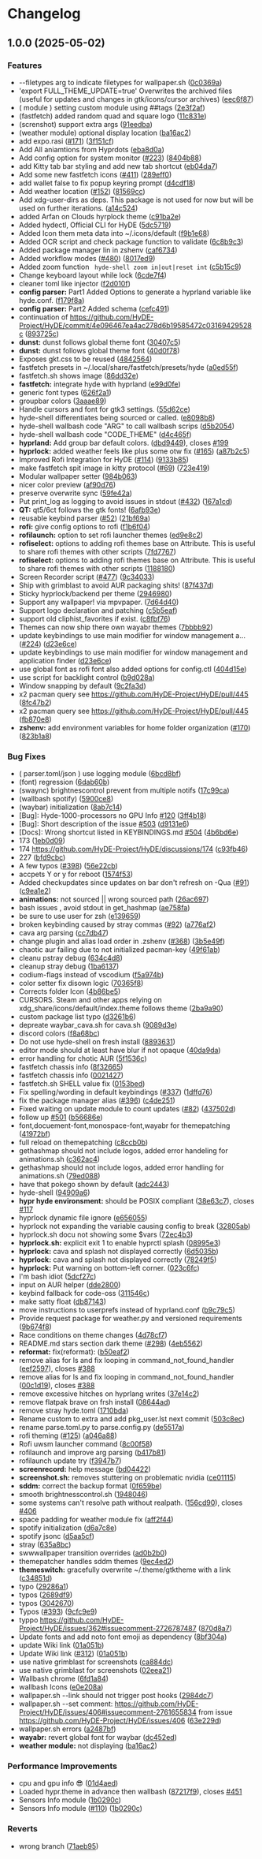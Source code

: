 # Changelog

## 1.0.0 (2025-05-02)


### Features

* --filetypes arg to indicate filetypes for wallpaper.sh ([0c0369a](https://github.com/amirreza8002/HyDE/commit/0c0369a634835da49a95254a64694458f4ebb45d))
* 'export FULL_THEME_UPDATE=true'       Overwrites the archived files (useful for updates and changes in gtk/icons/cursor archives) ([eec6f87](https://github.com/amirreza8002/HyDE/commit/eec6f87cc1f812c7752542e77a0bb2a197b2649a))
* ( module ) setting custom module  using ##tags ([2e3f2af](https://github.com/amirreza8002/HyDE/commit/2e3f2af8b70e90c18e0a9f063f424a4c6c5c3ce6))
* (fastfetch) added random quad and square logo ([11c831e](https://github.com/amirreza8002/HyDE/commit/11c831e33b5297ec1495e3e2d2d0ccd0d44769a9))
* (screnshot)  support extra args ([91eedba](https://github.com/amirreza8002/HyDE/commit/91eedba482cadd50c21cb52f51fd2d0bbf147c49))
* (weather module) optional display location ([ba16ac2](https://github.com/amirreza8002/HyDE/commit/ba16ac29e9f75d4d90d1254a11e52a5a1aad4542))
* add  expo.rasi ([#171](https://github.com/amirreza8002/HyDE/issues/171)) ([3f151cf](https://github.com/amirreza8002/HyDE/commit/3f151cf7cd9ffd8db2d1f6bb8c7e0a31103f6d5f))
* Add All aniamtions from Hyprdots ([eba8d0a](https://github.com/amirreza8002/HyDE/commit/eba8d0a716d442259fb0411b0b70c2e5f2ce5008))
* Add config option for system monitor ([#223](https://github.com/amirreza8002/HyDE/issues/223)) ([8404b88](https://github.com/amirreza8002/HyDE/commit/8404b889fef29ead7962cf6bb4ca4200783727e3))
* add Kitty tab bar styling and add new tab shortcut ([eb04da7](https://github.com/amirreza8002/HyDE/commit/eb04da7cd9aa89f952b0a71b3cff6fe25227e934))
* Add some new fastfetch icons ([#411](https://github.com/amirreza8002/HyDE/issues/411)) ([289eff0](https://github.com/amirreza8002/HyDE/commit/289eff04fbd72936647e49b4328edb8a9b1d57a0))
* add wallet false to fix popup keyring prompt ([d4cdf18](https://github.com/amirreza8002/HyDE/commit/d4cdf18ac534dc9336b6d6c7aef83b14606cd235))
* Add weather location ([#152](https://github.com/amirreza8002/HyDE/issues/152)) ([81569cc](https://github.com/amirreza8002/HyDE/commit/81569cc01a2ed51977972a3a5e136c20c3550eb2))
* Add xdg-user-dirs as deps. This package is not used for now but will be used on further iterations. ([a14c524](https://github.com/amirreza8002/HyDE/commit/a14c5245743309a02092cd1695274c86dbe06eb1))
* added Arfan on Clouds hyrplock theme ([c91ba2e](https://github.com/amirreza8002/HyDE/commit/c91ba2e5b3e2090b42fba53120941b3922e8c669))
* Added hydectl, Official CLI for HyDE ([5dc5719](https://github.com/amirreza8002/HyDE/commit/5dc57193cd3a0499ffaa1344eb61e7e21d64a25e))
* Added Icon them meta data into ~/.icons/default ([f9b1e68](https://github.com/amirreza8002/HyDE/commit/f9b1e68fc46acb139c7cbc07e5ee15e459ba75de))
* Added OCR script  and check package function to validate ([6c8b9c3](https://github.com/amirreza8002/HyDE/commit/6c8b9c3a6a136e71758ae7f8e6a764042669e107))
* Added package manager lin in zshenv ([caf6734](https://github.com/amirreza8002/HyDE/commit/caf67349b5e476bfecdd047700a8e078b5cbef84))
* Added workflow modes ([#480](https://github.com/amirreza8002/HyDE/issues/480)) ([8017ed9](https://github.com/amirreza8002/HyDE/commit/8017ed9aed184ceb06b3ac42f3250fb2f84b2280))
* Added zoom function ` hyde-shell zoom in|out|reset int` ([c5b15c9](https://github.com/amirreza8002/HyDE/commit/c5b15c984a83e926265cc547fb72305a76bd5d96))
* Change keyboard layout while lock ([6cde7f4](https://github.com/amirreza8002/HyDE/commit/6cde7f438f8282641bcf4a9fb4de74ac5ae63af3))
* cleaner toml like injector ([f2d010f](https://github.com/amirreza8002/HyDE/commit/f2d010fd2fc4537941f83dc1dd449fa6e283a9ac))
* **config parser:** Part1  Added Options to generate a hyprland variable  like hyde.conf. ([f179f8a](https://github.com/amirreza8002/HyDE/commit/f179f8a6b674a24431c87b3d4f050602afa20330))
* **config parser:** Part2 Added schema ([cefc491](https://github.com/amirreza8002/HyDE/commit/cefc49166aafeca6fc180cfd20b6c393e11f864c))
* continuation of  https://github.com/HyDE-Project/HyDE/commit/4e096467ea4ac278d6b19585472c03169429528c ([893725c](https://github.com/amirreza8002/HyDE/commit/893725c4a906c2b997ba229ce617442003f55bf1))
* **dunst:** dunst follows global theme font ([30407c5](https://github.com/amirreza8002/HyDE/commit/30407c517c541532e8b61211fd38f4757f07c7ae))
* **dunst:** dunst follows global theme font ([40d0f78](https://github.com/amirreza8002/HyDE/commit/40d0f789b32954284952a1f3c984013758cde362))
* Exposes gkt.css to be reused ([4842564](https://github.com/amirreza8002/HyDE/commit/484256417c98b2ec164127af50414413a056ef41))
* fastfetch presets in ~/.local/share/fastfetch/presets/hyde ([a0ed55f](https://github.com/amirreza8002/HyDE/commit/a0ed55fa608c716fa78d783e975c3072aa75acad))
* fastfetch.sh shows image ([86dd32e](https://github.com/amirreza8002/HyDE/commit/86dd32e5a294ca5474425d491fdc4f801df5baca))
* **fastfetch:** integrate hyde with hyprland ([e99d0fe](https://github.com/amirreza8002/HyDE/commit/e99d0fe120a0973413fad2601a38fd523053bfd5))
* generic font types ([626f2a1](https://github.com/amirreza8002/HyDE/commit/626f2a16f8053ce454af5fa4c5aa81e5c4c7c3c7))
* groupbar colors ([3aaae89](https://github.com/amirreza8002/HyDE/commit/3aaae89b5ebff23f43ceaf8ed1f456d796a7ef37))
* Handle cursors and font for gtk3 settings. ([55d62ce](https://github.com/amirreza8002/HyDE/commit/55d62ce963f457aa554cd5fecb3470928dfe915e))
* hyde-shell differentiates being sourced or called. ([e8098b8](https://github.com/amirreza8002/HyDE/commit/e8098b87d8e327a4864696891af9565839f24ffd))
* hyde-shell wallbash code "ARG" to call wallbash scrips ([d5b2054](https://github.com/amirreza8002/HyDE/commit/d5b205413d6a6cc20b0d2abbd2cef9d28a793f29))
* hyde-shell wallbash code "CODE_THEME" ([d4c465f](https://github.com/amirreza8002/HyDE/commit/d4c465f55ca5f4d227f2bcefffc43ff7238e4501))
* **hyprland:** Add group bar default colors. ([dbd9449](https://github.com/amirreza8002/HyDE/commit/dbd9449840b39e21342288fa7ab4e1a21c66269f)), closes [#199](https://github.com/amirreza8002/HyDE/issues/199)
* **hyprlock:** added weather feels like plus some otw fix  ([#165](https://github.com/amirreza8002/HyDE/issues/165)) ([a87b2c5](https://github.com/amirreza8002/HyDE/commit/a87b2c597cb4c7a39b5718b1285f02d6bb722e16))
* Improved Rofi Integration for HyDE ([#114](https://github.com/amirreza8002/HyDE/issues/114)) ([9133b85](https://github.com/amirreza8002/HyDE/commit/9133b85b4a25dfddf0ba125377251d4c09c7b0a3))
* make fastfetch spit image in kitty protocol ([#69](https://github.com/amirreza8002/HyDE/issues/69)) ([723e419](https://github.com/amirreza8002/HyDE/commit/723e419a0d92fa35916ccb068b78a347a8b828ea))
* Modular wallpaper setter ([984b063](https://github.com/amirreza8002/HyDE/commit/984b06356d16cd8a82a037685e1e61a292fcdc95))
* nicer color preview ([af90d76](https://github.com/amirreza8002/HyDE/commit/af90d76fd5699bac4979d7ed7bc0b3982e14a1d8))
* preserve overwrite sync ([59fe42a](https://github.com/amirreza8002/HyDE/commit/59fe42ab5c3f4e8bb1ba4cf30a1bced19db8dcc2))
* Put print_log as logging to avoid issues in stdout  ([#432](https://github.com/amirreza8002/HyDE/issues/432)) ([167a1cd](https://github.com/amirreza8002/HyDE/commit/167a1cd2e04a3e00ae23ac7a63c46a503f047c51))
* **QT:** qt5/6ct follows the gtk fonts! ([6afb93e](https://github.com/amirreza8002/HyDE/commit/6afb93e0d096b831650ed4b0baf0413ac3aaebac))
* reusable keybind parser ([#52](https://github.com/amirreza8002/HyDE/issues/52)) ([21bf69a](https://github.com/amirreza8002/HyDE/commit/21bf69a25a63168f6c33228c8f56ea18d5ed0d97))
* **rofi:** give config options to rofi ([f1b6f04](https://github.com/amirreza8002/HyDE/commit/f1b6f04115530af67dccaf9bd18ad90850b6196b))
* **rofilaunch:** option to set rofi launcher themes ([ed9e8c2](https://github.com/amirreza8002/HyDE/commit/ed9e8c2fc04b6b0f8982b2f03b92130a9554a081))
* **rofiselect:** options to adding rofi  themes base on Attribute. This is useful to share rofi themes with other scripts ([7fd7767](https://github.com/amirreza8002/HyDE/commit/7fd7767a19cb6c54c991f5909b1af55dd18ee154))
* **rofiselect:** options to adding rofi  themes base on Attribute. This is useful to share rofi themes with other scripts ([1188180](https://github.com/amirreza8002/HyDE/commit/1188180e93bc7fe3fdb7d871994e0ecdbe68c146))
* Screen Recorder script ([#477](https://github.com/amirreza8002/HyDE/issues/477)) ([9c34033](https://github.com/amirreza8002/HyDE/commit/9c3403302f7384c856558c6c08632cad1ea8183e))
* Ship with grimblast to avoid AUR packaging shits! ([87f437d](https://github.com/amirreza8002/HyDE/commit/87f437daf6b711ae7db60a3a65395c143292fd5f))
* Sticky hyprlock/backend  per theme ([2946980](https://github.com/amirreza8002/HyDE/commit/29469801e635a2c628e387ca14ee3bf18fbfed33))
* Support any wallpaper! via mpvpaper. ([7d64d40](https://github.com/amirreza8002/HyDE/commit/7d64d408ef704252c169ce68319819f297b84a2e))
* Support logo declaration and patching ([c5b5eaf](https://github.com/amirreza8002/HyDE/commit/c5b5eafcdb28c546994ea38e102294ff901c733d))
* support old cliphist_favorites if exist. ([c8fbf76](https://github.com/amirreza8002/HyDE/commit/c8fbf76c5d8d5cee4ff2bdee0e4259249624b10c))
* Themes can now ship there own wayabr themes ([7bbbb92](https://github.com/amirreza8002/HyDE/commit/7bbbb927c4230b0ee6bd30dacde5b2910dfaa217))
* update keybindings to use main modifier for window management a… ([#224](https://github.com/amirreza8002/HyDE/issues/224)) ([d23e6ce](https://github.com/amirreza8002/HyDE/commit/d23e6ce331bdaac4a83f4c6fcee2af0b1736df3a))
* update keybindings to use main modifier for window management and application finder ([d23e6ce](https://github.com/amirreza8002/HyDE/commit/d23e6ce331bdaac4a83f4c6fcee2af0b1736df3a))
* use  global font as rofi font also added options for config.ctl ([404d15e](https://github.com/amirreza8002/HyDE/commit/404d15e83b2f7a29f5d6804aef1c9e5fed0c050b))
* use script for backlight control ([b9d028a](https://github.com/amirreza8002/HyDE/commit/b9d028a732771e0a559c3e342545aac58ede88f1))
* Window snapping by default ([9c2fa3d](https://github.com/amirreza8002/HyDE/commit/9c2fa3d41d0fb5b0dc97fce570e1e10b75d724c6))
* x2 pacman query see https://github.com/HyDE-Project/HyDE/pull/445 ([8fc47b2](https://github.com/amirreza8002/HyDE/commit/8fc47b292d971bf82bcf286b3d399bc40fb76dc0))
* x2 pacman query see https://github.com/HyDE-Project/HyDE/pull/445 ([fb870e8](https://github.com/amirreza8002/HyDE/commit/fb870e80e9e2d4ed7fe92b5e926ef5eee33f89f0))
* **zshenv:** add environment variables for home folder organization ([#170](https://github.com/amirreza8002/HyDE/issues/170)) ([823b1a8](https://github.com/amirreza8002/HyDE/commit/823b1a85e1ef4b578984ac64a1e49100e5d03aa3))


### Bug Fixes

* ( parser.toml/json ) use logging module ([6bcd8bf](https://github.com/amirreza8002/HyDE/commit/6bcd8bfadda3ddc6779a77ee53d70ce95ce52730))
* (font) regression ([6dab60b](https://github.com/amirreza8002/HyDE/commit/6dab60b4c232f76cd278a029027e089d8ed3a1ae))
* (swaync) brightnescontrol prevent from multiple notifs ([17c99ca](https://github.com/amirreza8002/HyDE/commit/17c99caab49a65b316f6cbe8033fbbf293385764))
* (wallbash spotify) ([5900ce8](https://github.com/amirreza8002/HyDE/commit/5900ce887f30dde938e4cd37acbccddd3b795135))
* (waybar) initialization ([8ab7c14](https://github.com/amirreza8002/HyDE/commit/8ab7c145c464b4382b847a75080e18fb9e67b134))
* [Bug]: Hyde-1000-processors no GPU Info [#120](https://github.com/amirreza8002/HyDE/issues/120) ([3ff4b18](https://github.com/amirreza8002/HyDE/commit/3ff4b184e7b15822564f96441197aacc21eb9dc8))
* [Bug]: Short description of the issue [#503](https://github.com/amirreza8002/HyDE/issues/503) ([d9131e6](https://github.com/amirreza8002/HyDE/commit/d9131e65dd9a263ab72e5d1f12f00daeab1624f7))
* [Docs]: Wrong shortcut listed in KEYBINDINGS.md [#504](https://github.com/amirreza8002/HyDE/issues/504) ([4b6bd6e](https://github.com/amirreza8002/HyDE/commit/4b6bd6e48f049114f22f4688cd590af445a2b7b2))
* 173 ([1eb0d09](https://github.com/amirreza8002/HyDE/commit/1eb0d09eca6aca1316e61e921038ccce999de1e7))
* 174 https://github.com/HyDE-Project/HyDE/discussions/174 ([c93fb46](https://github.com/amirreza8002/HyDE/commit/c93fb46aae7e0ceac56ca823eff7473d5255754f))
* 227 ([bfd9cbc](https://github.com/amirreza8002/HyDE/commit/bfd9cbceaeaca55cc360041776350e8ebd2a4727))
* A few typos ([#398](https://github.com/amirreza8002/HyDE/issues/398)) ([56e22cb](https://github.com/amirreza8002/HyDE/commit/56e22cb329363a7337d7070a9c666071296745a8))
* accpets Y or y for reboot ([1574f53](https://github.com/amirreza8002/HyDE/commit/1574f533cb4c92001bd28e6bbf0735699fcaf9d7))
* Added checkupdates since updates on bar don't refresh on -Qua ([#91](https://github.com/amirreza8002/HyDE/issues/91)) ([c9ea1e2](https://github.com/amirreza8002/HyDE/commit/c9ea1e2cc83979c58c84267512965538e1b56b43))
* **animations:** not sourced || wrong sourced path ([26ac697](https://github.com/amirreza8002/HyDE/commit/26ac69715aaed8f788d981c4078a5d6dbbb01312))
* bash issues , avoid stdout in get_hashmap ([ae758fa](https://github.com/amirreza8002/HyDE/commit/ae758fa01f5a3cb1e35cdfeeaa3e198821bcbcfe))
* be sure to use user for zsh ([e139659](https://github.com/amirreza8002/HyDE/commit/e13965927b166e5a1e25010989904f7e914a25c5))
* broken keybinding caused by stray commas  ([#92](https://github.com/amirreza8002/HyDE/issues/92)) ([a776af2](https://github.com/amirreza8002/HyDE/commit/a776af20631556a5cb014dce4f1bf5e6bf72d440))
* cava arg parsing ([cc7db47](https://github.com/amirreza8002/HyDE/commit/cc7db478021e9152cc121c961ba90e7351f6fd8a))
* change plugin and alias load order in .zshenv ([#368](https://github.com/amirreza8002/HyDE/issues/368)) ([3b5e49f](https://github.com/amirreza8002/HyDE/commit/3b5e49fc9762904e2ae05870f5f2cb58bfd4af5e))
* chaotic aur failing due to not initialized pacman-key ([49f61ab](https://github.com/amirreza8002/HyDE/commit/49f61ab1ad1fe98a8a654cc5e38efdfdbfec6d38))
* cleanu pstray debug ([634c4d8](https://github.com/amirreza8002/HyDE/commit/634c4d81eb7b6d3900086cb6cf8f5990844a3fc9))
* cleanup stray debug ([1ba6137](https://github.com/amirreza8002/HyDE/commit/1ba61371c641b2187c45f32598ebeb67c328cd65))
* codium-flags instead of vscodium ([f5a974b](https://github.com/amirreza8002/HyDE/commit/f5a974bd9ec12046170864e8b0ee028d060ec5cf))
* color setter  fix  disown logic ([70365f8](https://github.com/amirreza8002/HyDE/commit/70365f8266f773c3be9d6ba3fe5b746a11ec6ecb))
* Corrects folder Icon ([4b86be5](https://github.com/amirreza8002/HyDE/commit/4b86be51c18bea8384fcb9b6e5afc4ab86a39cb6))
* CURSORS. Steam and other apps relying on xdg_share/icons/default/index.theme follows theme ([2ba9a90](https://github.com/amirreza8002/HyDE/commit/2ba9a90372597add7b8f850692b9c0210e8feaeb))
* custom package list typo ([d3261b6](https://github.com/amirreza8002/HyDE/commit/d3261b65bb41fbd9781192c76c130d4cfc95f643))
* depreate waybar_cava.sh for cava.sh ([9089d3e](https://github.com/amirreza8002/HyDE/commit/9089d3e6caa42dc2ea4a79f49403ded2e49aa466))
* discord colors ([f8a68bc](https://github.com/amirreza8002/HyDE/commit/f8a68bc212c0f548faaa02dd12517f204e2bda00))
* Do not use hyde-shell on fresh install ([8893631](https://github.com/amirreza8002/HyDE/commit/889363145e519a554cc41f8cf5c9993dfc1c2d30))
* editor mode should at least have  blur if not opaque ([40da9da](https://github.com/amirreza8002/HyDE/commit/40da9daba860197e9b655a530a7f261d7e553493))
* error handling for chotic AUR ([5f1536c](https://github.com/amirreza8002/HyDE/commit/5f1536cd53cda7523f38438160fac422f0ebb2de))
* fastfetch chassis info ([8f32665](https://github.com/amirreza8002/HyDE/commit/8f326654370a68789c4ae0f168a55baf41f2d6a3))
* fastfetch chassis info ([0021427](https://github.com/amirreza8002/HyDE/commit/0021427a73875f32cf1296f68b771eda713fc253))
* fastfetch.sh SHELL value fix ([0153bed](https://github.com/amirreza8002/HyDE/commit/0153beda72bba469a9f9f96041302a0276e08efc))
* Fix spelling/wording in default keybindings ([#337](https://github.com/amirreza8002/HyDE/issues/337)) ([1dffd76](https://github.com/amirreza8002/HyDE/commit/1dffd76aba02d5d114e8b818aa28c3c58090f8fc))
* fix the package manager alias ([#396](https://github.com/amirreza8002/HyDE/issues/396)) ([c4de251](https://github.com/amirreza8002/HyDE/commit/c4de251855a87e3ef4cd30e798e3c08f8f5fd164))
* Fixed waiting on update module to count updates ([#82](https://github.com/amirreza8002/HyDE/issues/82)) ([437502d](https://github.com/amirreza8002/HyDE/commit/437502d22ca41039ca2c92ff4fd9ba96cfe672b9))
* follow up [#501](https://github.com/amirreza8002/HyDE/issues/501) ([b56686e](https://github.com/amirreza8002/HyDE/commit/b56686e6f0101378dc621a246ae15d39de80da2a))
* font,docuement-font,monospace-font,wayabr for themepatching ([41972bf](https://github.com/amirreza8002/HyDE/commit/41972bff0adb38bd1f4bb8ff89acd1ca389206c1))
* full reload on themepatching ([c8ccb0b](https://github.com/amirreza8002/HyDE/commit/c8ccb0b6e8080ce304c46b25c0ac7f877e426f43))
* gethashmap should not include logos, added error handeling for animations.sh ([c362ac4](https://github.com/amirreza8002/HyDE/commit/c362ac45cfaa7ad293bed5b04bf8df2a7a9a07e8))
* gethashmap should not include logos, added error handling for animations.sh ([79ed088](https://github.com/amirreza8002/HyDE/commit/79ed0887d3f32affa003f206f5cdd5f809e5f53f))
* have that pokego shown by default ([adc2443](https://github.com/amirreza8002/HyDE/commit/adc244341a0fc48182aa96babb0fc0b5262eb444))
* hyde-shell ([94909a6](https://github.com/amirreza8002/HyDE/commit/94909a64ac8fab8041fc4fe1d4b0b51107f8d0b7))
* **hypr hyde environsment:** should be POSIX compliant ([38e63c7](https://github.com/amirreza8002/HyDE/commit/38e63c752d2b0066592c136e5b5c8fa023c4fc4a)), closes [#117](https://github.com/amirreza8002/HyDE/issues/117)
* hyprlock dynamic file ignore ([e656055](https://github.com/amirreza8002/HyDE/commit/e6560553767cd6c247e2aeb78e01f038bb41b98c))
* hyprlock not expanding the variable causing config to break ([32805ab](https://github.com/amirreza8002/HyDE/commit/32805ab0a0e17ef753b795524a616366340136eb))
* hyprlock.sh docu not showing some \$vars ([72ec4b3](https://github.com/amirreza8002/HyDE/commit/72ec4b3c914bd44b26b4dfb2bc77d069006af42a))
* **hyprlock.sh:** explicit exit 1 to enable hyprctl splash ([08995e3](https://github.com/amirreza8002/HyDE/commit/08995e357eafcc8ecab1c5dcaf2e79166bce325a))
* **hyprlock:** cava and splash not displayed correctly ([6d5035b](https://github.com/amirreza8002/HyDE/commit/6d5035b357a55f8084febdd9f7a429c65aada022))
* **hyprlock:** cava and splash not displayed correctly ([78249f5](https://github.com/amirreza8002/HyDE/commit/78249f519abebe585de03b3dff24e23f4e75938d))
* **hyprlock:** Put warning on bottom-left corner. ([023c6fc](https://github.com/amirreza8002/HyDE/commit/023c6fc0d1cba10f154e8373ca912cf4f5e1785f))
* I'm bash  idiot ([5dcf27c](https://github.com/amirreza8002/HyDE/commit/5dcf27c33dba8f27b199d7265b5354f1c37ffdca))
* input on AUR helper ([dde2800](https://github.com/amirreza8002/HyDE/commit/dde2800e2952c2ab1f6646264a41aca66498c9d3))
* keybind fallback for code-oss ([311546c](https://github.com/amirreza8002/HyDE/commit/311546c368e6600cfadf7f7165185ca1c98ad455))
* make satty float ([db87143](https://github.com/amirreza8002/HyDE/commit/db87143e258cd14e5aa331ec56a73e4c173c6955))
* move instructions to userprefs instead of hyprland.conf ([b9c79c5](https://github.com/amirreza8002/HyDE/commit/b9c79c57f09767971eb8bcbb9317b2456f4b7f49))
* Provide request package for weather.py and versioned requirements ([9b674f8](https://github.com/amirreza8002/HyDE/commit/9b674f84f860ed6a6cc0b7687ba5d2f7fb772e35))
* Race conditions on theme changes ([4d78cf7](https://github.com/amirreza8002/HyDE/commit/4d78cf778e00fc2c074447d8b92d17b78b538da1))
* README.md stars section dark theme ([#298](https://github.com/amirreza8002/HyDE/issues/298)) ([4eb5562](https://github.com/amirreza8002/HyDE/commit/4eb5562bc9d3827c6553b3a2f9c2570bbd34369a))
* **reformat:** fix(reformat):  ([b50eaf2](https://github.com/amirreza8002/HyDE/commit/b50eaf21b54e4edfe0ea94a5c0447b8249e3f70b))
* remove alias for ls and fix looping in command_not_found_handler ([eef2597](https://github.com/amirreza8002/HyDE/commit/eef2597a5f9cc755d64ae6232a3c20e24dee5180)), closes [#388](https://github.com/amirreza8002/HyDE/issues/388)
* remove alias for ls and fix looping in command_not_found_handler ([00c1d19](https://github.com/amirreza8002/HyDE/commit/00c1d19c9460be341e2252c787f817da092dbc03)), closes [#388](https://github.com/amirreza8002/HyDE/issues/388)
* remove excessive hitches on hyprlang writes ([37e14c2](https://github.com/amirreza8002/HyDE/commit/37e14c259563f589eb22e2ef9fd27398284a9fe3))
* remove flatpak brave on frsh install ([08644ad](https://github.com/amirreza8002/HyDE/commit/08644ade81e7e14577406717023564f37e4c2ec8))
* remove stray hyde.toml ([1710bda](https://github.com/amirreza8002/HyDE/commit/1710bda794ee719c6b4c4d9398a3a98d6054d028))
* Rename custom to extra  and add pkg_user.lst next commit ([503c8ec](https://github.com/amirreza8002/HyDE/commit/503c8ec71a7bf0c43bbeb96dd2d1a1d6edf14832))
* rename parse.toml.py to parse.config.py ([de5517a](https://github.com/amirreza8002/HyDE/commit/de5517ac4aa084606c8346fd88a96c006d7e6ffd))
* rofi theming ([#125](https://github.com/amirreza8002/HyDE/issues/125)) ([a046a88](https://github.com/amirreza8002/HyDE/commit/a046a8854f124ce38a95a6ce6be42c582d542be7))
* Rofi uwsm launcher command ([8c00f58](https://github.com/amirreza8002/HyDE/commit/8c00f58e88b665de8197756c02c2a3945fd6a234))
* rofilaunch and improve arg parsing ([b417b81](https://github.com/amirreza8002/HyDE/commit/b417b8197f5d6e854e6ea744e2bec95d2698f32c))
* rofilaunch update try ([f3947b7](https://github.com/amirreza8002/HyDE/commit/f3947b720c98577208c39f0359a0bfb6c9ff5a04))
* **screenrecord:** help message ([bd04422](https://github.com/amirreza8002/HyDE/commit/bd0442280c91ee41eed8d6203a64845f036d4e40))
* **screenshot.sh:** removes stuttering on problematic nvidia ([ce01115](https://github.com/amirreza8002/HyDE/commit/ce01115f7015b889fd2eae44bea1e0443040e0b3))
* **sddm:** correct the backup format ([0f659be](https://github.com/amirreza8002/HyDE/commit/0f659be219b2f9e6978e834151fd6be3ef94d08a))
* smooth brightnesscontrol.sh ([1948046](https://github.com/amirreza8002/HyDE/commit/194804606a5b69637985774ef3829abba04229a7))
* some systems can't resolve path without realpath. ([156cd90](https://github.com/amirreza8002/HyDE/commit/156cd909d7c50bee2a641224eee16e9d964dfc0c)), closes [#406](https://github.com/amirreza8002/HyDE/issues/406)
* space padding for weather module fix ([aff2f44](https://github.com/amirreza8002/HyDE/commit/aff2f44533076862e6c779424a2367870bda0fd2))
* spotify initialization ([d6a7c8e](https://github.com/amirreza8002/HyDE/commit/d6a7c8e2f44b9f9c764afba2772f566cadc96fd9))
* spotify jsonc ([d5aa5cf](https://github.com/amirreza8002/HyDE/commit/d5aa5cf22bdf396d7cd5389cf81be316f30ff80d))
* stray ([635a8bc](https://github.com/amirreza8002/HyDE/commit/635a8bc5c12c87306ada1b5b2967a40e862ec086))
* swwwallpaper transition overrides ([ad0b2b0](https://github.com/amirreza8002/HyDE/commit/ad0b2b0b1b36a8614d57f85b10cfa47a15338a3e))
* themepatcher handles sddm themes ([9ec4ed2](https://github.com/amirreza8002/HyDE/commit/9ec4ed214f7c13abc99d7c852ccf3e2b692a7adf))
* **themeswitch:** gracefully overwrite ~/.theme/gtktheme  with a link ([c34851d](https://github.com/amirreza8002/HyDE/commit/c34851d0b4e3c881a6394af744b47886a56a0a43))
* typo ([29286a1](https://github.com/amirreza8002/HyDE/commit/29286a1122ff0bd0a2d5a9831bea275df9171c75))
* typos ([2689df9](https://github.com/amirreza8002/HyDE/commit/2689df9882b5ac501d6d66a0118561041e311ae3))
* typos ([3042670](https://github.com/amirreza8002/HyDE/commit/30426703082d81911c74f6564871521815bd18df))
* Typos ([#393](https://github.com/amirreza8002/HyDE/issues/393)) ([9cfc9e9](https://github.com/amirreza8002/HyDE/commit/9cfc9e9ce6926e77c22ca884cf81203f59534dfb))
* typpo https://github.com/HyDE-Project/HyDE/issues/362#issuecomment-2726787487 ([870d8a7](https://github.com/amirreza8002/HyDE/commit/870d8a7a198c2e3adfe16150dea7e825d85d8584))
* Update fonts and add noto font emoji as dependency ([8bf304a](https://github.com/amirreza8002/HyDE/commit/8bf304ad4374af578071bd479596e2aea711031c))
* update Wiki link ([01a051b](https://github.com/amirreza8002/HyDE/commit/01a051b6af1a814759b842ea5dfe690d5f301743))
* Update Wiki link ([#312](https://github.com/amirreza8002/HyDE/issues/312)) ([01a051b](https://github.com/amirreza8002/HyDE/commit/01a051b6af1a814759b842ea5dfe690d5f301743))
* use  native grimblast for screenshots ([ca884dc](https://github.com/amirreza8002/HyDE/commit/ca884dc70bf642c70668a9c8af3a1b360d71ceee))
* use  native grimblast for screenshots ([02eea21](https://github.com/amirreza8002/HyDE/commit/02eea21937d6abd0997c559c5101deb297f40eb4))
* Wallbash chrome ([6fd1a84](https://github.com/amirreza8002/HyDE/commit/6fd1a8476940a5a76d02f51cccf0016120dabb37))
* wallbash Icons ([e0e208a](https://github.com/amirreza8002/HyDE/commit/e0e208af765bf8f8b88c2a8c8f479b500d2c308c))
* wallpaper.sh --link should not trigger post hooks ([2984dc7](https://github.com/amirreza8002/HyDE/commit/2984dc763b6c95eb4995fa626bc45568bff3f18a))
* wallpaper.sh --set comment: https://github.com/HyDE-Project/HyDE/issues/406#issuecomment-2761655834 from issue https://github.com/HyDE-Project/HyDE/issues/406 ([63e229d](https://github.com/amirreza8002/HyDE/commit/63e229d4b17bf4f6e7cb9b773308342e2a02b5aa))
* wallpaper.sh errors ([a2487bf](https://github.com/amirreza8002/HyDE/commit/a2487bfa518bf779d68251ed2c5f83889ba93ee0))
* **wayabr:** revert global font for waybar ([dc452ed](https://github.com/amirreza8002/HyDE/commit/dc452edf12bb17d9ce46cec414a72cb089bfa83c))
* **weather module:** not displaying ([ba16ac2](https://github.com/amirreza8002/HyDE/commit/ba16ac29e9f75d4d90d1254a11e52a5a1aad4542))


### Performance Improvements

* cpu and gpu info 😎 ([01d4aed](https://github.com/amirreza8002/HyDE/commit/01d4aed1246d99d04d4724a1b1453eb12cd1dfd6))
* Loaded hypr.theme in advance then wallbash ([87217f9](https://github.com/amirreza8002/HyDE/commit/87217f9126f1cda44d5df6b6371a92f974f299a2)), closes [#451](https://github.com/amirreza8002/HyDE/issues/451)
* Sensors Info module ([1b0290c](https://github.com/amirreza8002/HyDE/commit/1b0290ce2239dada988a4db202834b0c68dae65e))
* Sensors Info module  ([#110](https://github.com/amirreza8002/HyDE/issues/110)) ([1b0290c](https://github.com/amirreza8002/HyDE/commit/1b0290ce2239dada988a4db202834b0c68dae65e))


### Reverts

* wrong branch ([71aeb95](https://github.com/amirreza8002/HyDE/commit/71aeb9504324f9a3d1235387058223e8ac9f242e))
